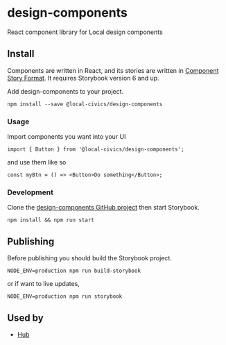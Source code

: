 # design-components

React component library for Local design components

## Install

Components are written in React, and its stories are written in [Component Story Format](https://medium.com/storybookjs/component-story-format-66f4c32366df). It requires Storybook version 6 and up.

Add design-components to your project.

`npm install --save @local-civics/design-components`

### **Usage**

Import components you want into your UI

`import { Button } from '@local-civics/design-components';`

and use them like so

```
const myBtn = () => <Button>Do something</Button>;
```

### **Development**

Clone the [design-components GitHub project](https://github.com/local-civics/design-components) then start Storybook.

`npm install && npm run start`

## **Publishing**

Before publishing you should build the Storybook project.

`NODE_ENV=production npm run build-storybook`

or if want to live updates,

`NODE_ENV=production npm run storybook`

## Used by

- [Hub](https://hub.localcivics.io)
